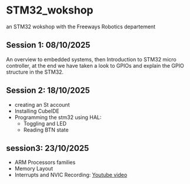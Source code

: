 # STM32_wokshop
an STM32 wokshop with the Freeways Robotics departement

##  Session 1: 08/10/2025 
An overview to embedded systems, then Introduction to STM32 micro controller,
at the end we have taken a look to GPIOs and explain the GPIO structure in the STM32. 
## Session 2: 18/10/2025
- creating an St account 
- Installing CubeIDE 
- Programming the stm32 using HAL:
    - Toggling and LED 
    - Reading BTN state
## session3: 23/10/2025 
- ARM Processors families 
- Memory Layout 
- Interrupts and NVIC
Recording: [Youtube video](https://www.youtube.com/watch?v=T49G76CpJJ4&t=4868s)

